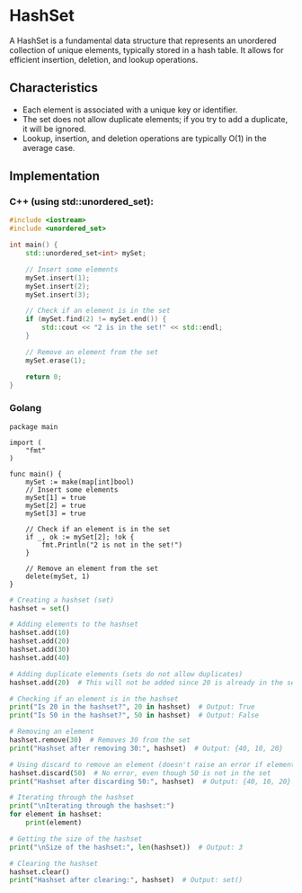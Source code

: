 # HashSet

A HashSet is a fundamental data structure that represents an unordered collection of unique elements, typically stored in a hash table. It allows for efficient insertion, deletion, and lookup operations.

## Characteristics
- Each element is associated with a unique key or identifier.
- The set does not allow duplicate elements; if you try to add a duplicate, it will be ignored.
- Lookup, insertion, and deletion operations are typically O(1) in the average case.

## Implementation
### C++ (using std::unordered_set):
```c++
#include <iostream>
#include <unordered_set>

int main() {
    std::unordered_set<int> mySet;

    // Insert some elements
    mySet.insert(1);
    mySet.insert(2);
    mySet.insert(3);

    // Check if an element is in the set
    if (mySet.find(2) != mySet.end()) {
        std::cout << "2 is in the set!" << std::endl;
    }

    // Remove an element from the set
    mySet.erase(1);

    return 0;
}
```
### Golang
```golang
package main

import (
    "fmt"
)

func main() {
    mySet := make(map[int]bool)
    // Insert some elements
    mySet[1] = true
    mySet[2] = true
    mySet[3] = true

    // Check if an element is in the set
    if _, ok := mySet[2]; !ok {
        fmt.Println("2 is not in the set!")
    }

    // Remove an element from the set
    delete(mySet, 1)
}
```

```python
# Creating a hashset (set)
hashset = set()

# Adding elements to the hashset
hashset.add(10)
hashset.add(20)
hashset.add(30)
hashset.add(40)

# Adding duplicate elements (sets do not allow duplicates)
hashset.add(20)  # This will not be added since 20 is already in the set

# Checking if an element is in the hashset
print("Is 20 in the hashset?", 20 in hashset)  # Output: True
print("Is 50 in the hashset?", 50 in hashset)  # Output: False

# Removing an element
hashset.remove(30)  # Removes 30 from the set
print("Hashset after removing 30:", hashset)  # Output: {40, 10, 20}

# Using discard to remove an element (doesn't raise an error if element is not found)
hashset.discard(50)  # No error, even though 50 is not in the set
print("Hashset after discarding 50:", hashset)  # Output: {40, 10, 20}

# Iterating through the hashset
print("\nIterating through the hashset:")
for element in hashset:
    print(element)

# Getting the size of the hashset
print("\nSize of the hashset:", len(hashset))  # Output: 3

# Clearing the hashset
hashset.clear()
print("Hashset after clearing:", hashset)  # Output: set()
```